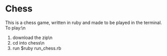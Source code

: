 # Chess

This is a chess game, written in ruby and made to be played in the terminal.
To play:\n
1. download the zip\n
2. cd into chess\n
3. run $ruby run_chess.rb
